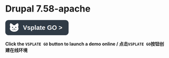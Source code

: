 # Drupal 7.58-apache

<a href="https://www.vsplate.com/?docker-compose=https://github.com/vsplate/dcenvs/drupal/7.58-apache"><img alt="VSPLATE GO" src="https://raw.githubusercontent.com/vsplate/images/master/vsgo_btn.png" width="200px"></a>

**Click the `VSPLATE GO` button to launch a demo online / 点击`VSPLATE GO`按钮创建在线环境**